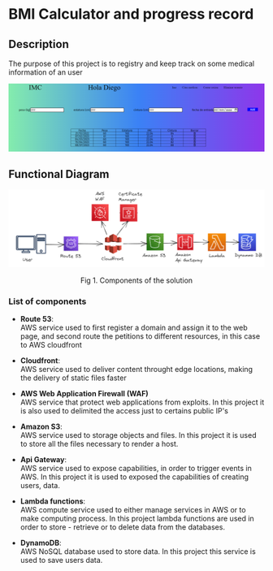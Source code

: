 # BMI Calculator and progress record

## Description

The purpose of this project is to registry and keep track on some medical information of an user

![WebPageOverview][1]

## Functional Diagram
<!-- Functional diagram Image -->
![Component diagram][2]
<p align = "center">Fig 1. Components of the solution </p>

### List of components


- **Route 53**: <br>
AWS service used to first register a domain and assign it to the web page, and second route the petitions to different resources, in this case to AWS cloudfront

- **Cloudfront**: <br>
AWS service used to deliver content throught edge locations, making the delivery of static files faster

- **AWS Web Application Firewall (WAF)** <br>
AWS service that protect web applications from exploits. In this project it is also used to delimited the access just to certains public IP's

- **Amazon S3**: <br>
AWS service used to storage objects and files. In this project it is used to store all the files necessary to render a host.

- **Api Gateway**: <br>
AWS service used to expose capabilities, in order to trigger events in AWS. In this project it is used to exposed the capabilities of creating users, data.

- **Lambda functions**: <br>
AWS compute service used to either manage services in AWS or to make computing process. In this project lambda functions are used in order to store - retrieve or to delete data from the databases.

- **DynamoDB**: <br>
AWS NoSQL database used to store data. In this project this service is used to save users data.

[1]:Images/WebPagesScreen/BMIChestCalculatorPreview.png
[2]:Images/GeneralOverview/FunctionalDiagram.png
